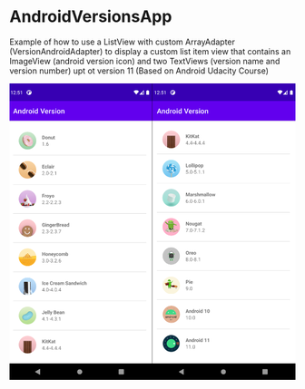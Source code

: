 # AndroidVersionsApp

Example of how to use a ListView with custom ArrayAdapter (VersionAndroidAdapter) to display a custom list item view that contains an ImageView (android version icon) and two TextViews (version name and version number) upt ot version 11 (Based on Android Udacity Course)

![app screenshot](https://github.com/ahmed-razic/AndroidVersionsApp/blob/master/app/src/main/res/drawable/screenshot.png?raw=false)
